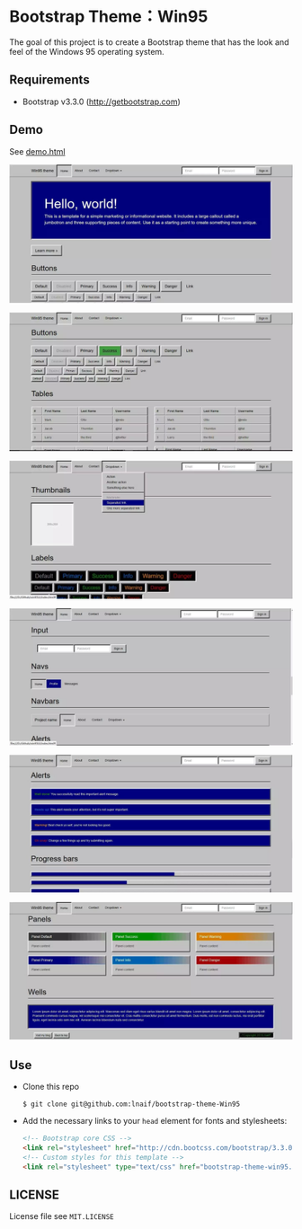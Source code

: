 # Bootstrap Theme：Win95

The goal of this project is to create a Bootstrap theme that has the look and feel of the Windows 95 operating system.

## Requirements

- Bootstrap v3.3.0 (http://getbootstrap.com)

## Demo

See [demo.html](https://litheory.github.io/bootstrap-theme-Win95/demo.html)

![demo1](https://github.com/litheory/bootstrap-theme-Win95/blob/master/demo1.png)

![demo2](https://github.com/litheory/bootstrap-theme-Win95/blob/master/demo2.png)

![demo3](https://github.com/litheory/bootstrap-theme-Win95/blob/master/demo3.png)

![demo4](https://github.com/litheory/bootstrap-theme-Win95/blob/master/demo4.png)

![demo5](https://github.com/litheory/bootstrap-theme-Win95/blob/master/demo5.png)

![demo6](https://github.com/litheory/bootstrap-theme-Win95/blob/master/demo6.png)

## Use

- Clone this repo

  ```
  $ git clone git@github.com:lnaif/bootstrap-theme-Win95
  ```

- Add the necessary links to your `head` element for fonts and stylesheets:

  ```html
  <!-- Bootstrap core CSS -->
  <link rel="stylesheet" href="http://cdn.bootcss.com/bootstrap/3.3.0/css/bootstrap.min.css">
  <!-- Custom styles for this template -->
  <link rel="stylesheet" type="text/css" href="bootstrap-theme-win95.css">
  ```

## LICENSE

License file see `MIT.LICENSE`
